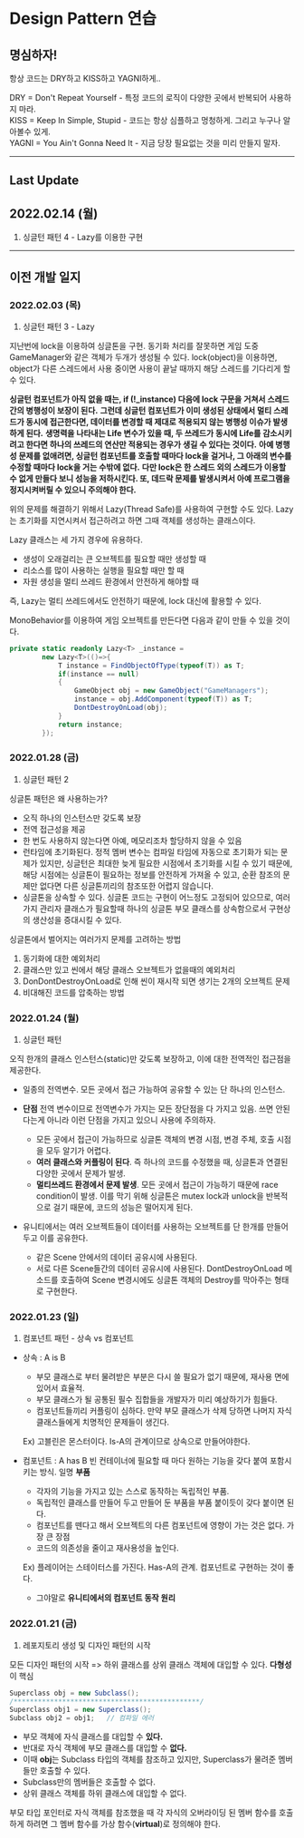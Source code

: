 # Design Pattern 연습

## 명심하자!
항상 코드는 DRY하고 KISS하고 YAGNI하게..

DRY = Don't Repeat Yourself     - 특정 코드의 로직이 다양한 곳에서 반복되어 사용하지 마라.\
KISS = Keep In Simple, Stupid   - 코드는 항상 심플하고 멍청하게. 그리고 누구나 알아볼수 있게.\
YAGNI = You Ain't Gonna Need It - 지금 당장 필요없는 것을 미리 만들지 말자.

---------------------------------------------------------------

## Last Update

## 2022.02.14 (월)

1. 싱글턴 패턴 4 - Lazy<T>를 이용한 구현



------------------------------------------------------

## 이전 개발 일지

### 2022.02.03 (목)

1. 싱글턴 패턴 3 - Lazy<T>

지난번에 lock을 이용하여 싱글톤을 구현. 동기화 처리를 잘못하면 게임 도중 GameManager와 같은 객체가 두개가 생성될 수 있다. lock(object)을 이용하면, object가 다른 스레드에서 사용 중이면 사용이 끝날 때까지 해당 스레드를 기다리게 할 수 있다.

**싱글턴 컴포넌트가 아직 없을 때는, if (!_instance) 다음에 lock 구문을 거쳐서 스레드 간의 병행성이 보장이 된다.**
**그런데 싱글턴 컴포넌트가 이미 생성된 상태에서 멀티 스레드가 동시에 접근한다면, 데이터를 변경할 때 제대로 적용되지 않는 병행성 이슈가 발생하게 된다.**
**생명력을 나타내는 Life 변수가 있을 때, 두 쓰레드가 동시에 Life를 감소시키려고 한다면 하나의 쓰레드의 연산만 적용되는 경우가 생길 수 있다는 것이다.**
**아예 병행성 문제를 없애려면, 싱글턴 컴포넌트를 호출할 때마다 lock을 걸거나, 그 아래의 변수를 수정할 때마다 lock을 거는 수밖에 없다.**
**다만 lock은 한 스레드 외의 스레드가 이용할 수 없게 만들다 보니 성능을 저하시킨다. 또, 데드락 문제를 발생시켜서 아예 프로그램을 정지시켜버릴 수 있으니 주의해야 한다.**


위의 문제를 해결하기 위해서 Lazy<T>(Thread Safe)를 사용하여 구현할 수도 있다.
Lazy<T>는 초기화를 지연시켜서 접근하려고 하면 그때 객체를 생성하는 클래스이다.

Lazy 클래스는 세 가지 경우에 유용하다.
- 생성이 오래걸리는 큰 오브젝트를 필요할 때만 생성할 때
- 리소스를 많이 사용하는 실행을 필요할 때만 할 때
- 자원 생성을 멀티 쓰레드 환경에서 안전하게 해야할 때

즉, Lazy는 멀티 쓰레드에서도 안전하기 때문에, lock 대신에 활용할 수 있다.

MonoBehavior를 이용하여 게임 오브젝트를 만든다면 다음과 같이 만들 수 있을 것이다.
```C#
private static readonly Lazy<T> _instance = 
        new Lazy<T>(()=>{
            T instance = FindObjectOfType(typeof(T)) as T;
            if(instance == null)
            {
                GameObject obj = new GameObject("GameManagers");
                instance = obj.AddComponent(typeof(T)) as T;
                DontDestroyOnLoad(obj);
            }
            return instance;
        });
```


### 2022.01.28 (금)

1. 싱글턴 패턴 2

싱글톤 패턴은 왜 사용하는가?

- 오직 하나의 인스턴스만 갖도록 보장
- 전역 접근성을 제공
- 한 번도 사용하지 않는다면 아예, 메모리조차 할당하지 않을 수 있음
- 런타임에 초기화된다. 정적 멤버 변수는 컴파일 타임에 자동으로 초기화가 되는 문제가 있지만, 싱글턴은 최대한 늦게 필요한 시점에서 초기화를 시킬 수 있기 때문에, 해당 시점에는 싱글톤이 필요하는 정보를 안전하게 가져올 수 있고, 순환 참조의 문제만 없다면 다른 싱글톤끼리의 참조또한 어렵지 않습니다.
- 싱글톤을 상속할 수 있다. 싱글톤 코드는 구현이 어느정도 고정되어 있으므로, 여러가지 관리자 클래스가 필요할때 하나의 싱글톤 부모 클래스를 상속함으로서 구현상의 생산성을 증대시킬 수 있다.


싱글톤에서 벌어지는 여러가지 문제를 고려하는 방법
1) 동기화에 대한 예외처리
2) 클래스만 있고 씬에서 해당 클래스 오브젝트가 없을때의 예외처리
3) DonDontDestroyOnLoad로 인해 씬이 재시작 되면 생기는 2개의 오브젝트 문제
4) 비대해진 코드를 압축하는 방법


### 2022.01.24 (월)

1. 싱글턴 패턴

오직 한개의 클래스 인스턴스(static)만 갖도록 보장하고, 이에 대한 전역적인 접근점을 제공한다.
- 일종의 전역변수. 모든 곳에서 접근 가능하여 공유할 수 있는 단 하나의 인스턴스.

- **단점**
전역 변수이므로 전역변수가 가지는 모든 장단점을 다 가지고 있음. 쓰면 안된다는게 아니라 이런 단점을 가지고 있으니
사용에 주의하자.
	- 모든 곳에서 접근이 가능하므로 싱글톤 객체의 변경 시점, 변경 주체, 호출 시점을 모두 알기가 어렵다.
	- **여러 클래스와 커플링이 된다**. 즉 하나의 코드를 수정했을 때, 싱글톤과 연결된 다양한 곳에서 문제가 발생.
	- **멀티쓰레드 환경에서 문제 발생**. 모든 곳에서 접근이 가능하기 때문에 race condition이 발생. 이를 막기 위해 싱글톤은 mutex lock과 unlock을 반복적으로 걸기 때문에, 코드의 성능은 떨어지게 된다.

- 유니티에서는 여러 오브젝트들이 데이터를 사용하는 오브젝트를 단 한개를 만들어두고 이를 공유한다.

	- 같은 Scene 안에서의 데이터 공유시에 사용된다.
	- 서로 다른 Scene들간의 데이터 공유시에 사용된다. DontDestroyOnLoad 메소드를 호출하여 Scene 변경시에도 싱글톤 객체의 Destroy를 막아주는 형태로 구현한다.


### 2022.01.23 (일)

1. 컴포넌트 패턴 - 상속 vs 컴포넌트

- 상속 : A is B

	- 부모 클래스로 부터 물려받은 부분은 다시 쓸 필요가 없기 때문에, 재사용 면에 있어서 효율적.
	- 부모 클래스가 될 공통된 필수 집합들을 개발자가 미리 예상하기가 힘들다.
	- 컴포넌트들끼리 커플링이 심하다. 만약 부모 클래스가 삭제 당하면 나머지 자식 클래스들에게 치명적인 문제들이 생긴다.
	
	Ex) 고블린은 몬스터이다. Is-A의 관계이므로 상속으로 만들어야한다.


- 컴포넌트 : A has B
	빈 컨테이너에 필요할 때 마다 원하는 기능을 갖다 붙여 포함시키는 방식. 일명 **부품**

	- 각자의 기능을 가지고 있는 스스로 동작하는 독립적인 부품.
	- 독립적인 클래스를 만들어 두고 만들어 둔 부품을 부품 붙이듯이 갖다 붙이면 된다.
	- 컴포넌트를 뗀다고 해서 오브젝트의 다른 컴포넌트에 영향이 가는 것은 없다. 가장 큰 장점
	- 코드의 의존성을 줄이고 재사용성을 높인다.

	Ex) 플레이어는 스테이터스를 가진다. Has-A의 관계. 컴포넌트로 구현하는 것이 좋다.

	- 그야말로 **유니티에서의 컴포넌트 동작 원리**


### 2022.01.21 (금)

1. 레포지토리 생성 및 디자인 패턴의 시작

모든 디자인 패턴의 시작 => 하위 클래스를 상위 클래스 객체에 대입할 수 있다.
**다형성**이 핵심

```C#
Superclass obj = new Subclass();
/**********************************************/
Superclass obj1 = new Superclass();
Subclass obj2 = obj1;   // 컴파일 에러
```
- 부모 객체에 자식 클래스를 대입할 수 **있다.**
- 반대로 자식 객체에 부모 클래스를 대입할 수 **없다.**
- 이때 **obj**는 Subclass 타입의 객체를 참조하고 있지만, Superclass가 물려준 멤버들만 호출할 수 있다.
- Subclass만의 멤버들은 호출할 수 없다.
- 상위 클래스 객체를 하위 클래스에 대입할 수 없다.

부모 타입 포인터로 자식 객체를 참조했을 때 각 자식의 오버라이딩 된 멤버 함수를 호출하게 하려면 그 멤버 함수를 가상 함수(**virtual**)로 정의해야 한다.